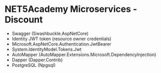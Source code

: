 # NET5Academy Microservices - Discount

- Swagger (Swashbuckle.AspNetCore)
- Identity JWT token (resource owner credentials)
- Microsoft.AspNetCore.Authentication.JwtBearer
- System.IdentityModel.Tokens.Jwt
- AutoMapper (AutoMapper.Extensions.Microsoft.DependencyInjection)
- Dapper (Dapper.Contrib)
- PostgreSQL (Npgsql)